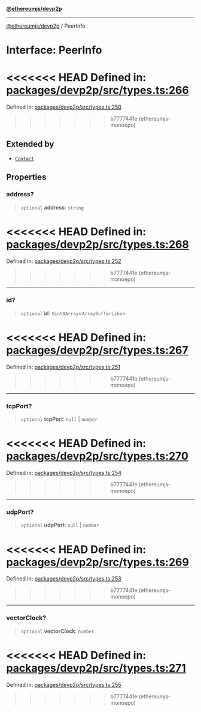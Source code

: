[**@ethereumjs/devp2p**](../README.md)

***

[@ethereumjs/devp2p](../README.md) / PeerInfo

# Interface: PeerInfo

<<<<<<< HEAD
Defined in: [packages/devp2p/src/types.ts:266](https://github.com/ethereumjs/ethereumjs-monorepo/blob/master/packages/devp2p/src/types.ts#L266)
=======
Defined in: [packages/devp2p/src/types.ts:250](https://github.com/Dargon789/ethereumjs-monorepo/blob/master/packages/devp2p/src/types.ts#L250)
>>>>>>> b7777441e (ethereumjs-monoepo)

## Extended by

- [`Contact`](Contact.md)

## Properties

### address?

> `optional` **address**: `string`

<<<<<<< HEAD
Defined in: [packages/devp2p/src/types.ts:268](https://github.com/ethereumjs/ethereumjs-monorepo/blob/master/packages/devp2p/src/types.ts#L268)
=======
Defined in: [packages/devp2p/src/types.ts:252](https://github.com/Dargon789/ethereumjs-monorepo/blob/master/packages/devp2p/src/types.ts#L252)
>>>>>>> b7777441e (ethereumjs-monoepo)

***

### id?

> `optional` **id**: `Uint8Array`\<`ArrayBufferLike`\>

<<<<<<< HEAD
Defined in: [packages/devp2p/src/types.ts:267](https://github.com/ethereumjs/ethereumjs-monorepo/blob/master/packages/devp2p/src/types.ts#L267)
=======
Defined in: [packages/devp2p/src/types.ts:251](https://github.com/Dargon789/ethereumjs-monorepo/blob/master/packages/devp2p/src/types.ts#L251)
>>>>>>> b7777441e (ethereumjs-monoepo)

***

### tcpPort?

> `optional` **tcpPort**: `null` \| `number`

<<<<<<< HEAD
Defined in: [packages/devp2p/src/types.ts:270](https://github.com/ethereumjs/ethereumjs-monorepo/blob/master/packages/devp2p/src/types.ts#L270)
=======
Defined in: [packages/devp2p/src/types.ts:254](https://github.com/Dargon789/ethereumjs-monorepo/blob/master/packages/devp2p/src/types.ts#L254)
>>>>>>> b7777441e (ethereumjs-monoepo)

***

### udpPort?

> `optional` **udpPort**: `null` \| `number`

<<<<<<< HEAD
Defined in: [packages/devp2p/src/types.ts:269](https://github.com/ethereumjs/ethereumjs-monorepo/blob/master/packages/devp2p/src/types.ts#L269)
=======
Defined in: [packages/devp2p/src/types.ts:253](https://github.com/Dargon789/ethereumjs-monorepo/blob/master/packages/devp2p/src/types.ts#L253)
>>>>>>> b7777441e (ethereumjs-monoepo)

***

### vectorClock?

> `optional` **vectorClock**: `number`

<<<<<<< HEAD
Defined in: [packages/devp2p/src/types.ts:271](https://github.com/ethereumjs/ethereumjs-monorepo/blob/master/packages/devp2p/src/types.ts#L271)
=======
Defined in: [packages/devp2p/src/types.ts:255](https://github.com/Dargon789/ethereumjs-monorepo/blob/master/packages/devp2p/src/types.ts#L255)
>>>>>>> b7777441e (ethereumjs-monoepo)
